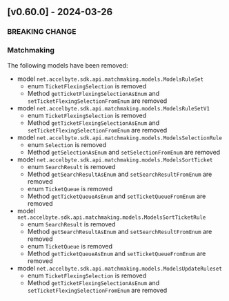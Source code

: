 <a name="v0.60.0"></a>
## [v0.60.0] - 2024-03-26

### BREAKING CHANGE

### Matchmaking
The following models have been removed:
- model `net.accelbyte.sdk.api.matchmaking.models.ModelsRuleSet`
    - enum `TicketFlexingSelection` is removed
    - Method `getTicketFlexingSelectionAsEnum` and `setTicketFlexingSelectionFromEnum` are removed
- model `net.accelbyte.sdk.api.matchmaking.models.ModelsRuleSetV1`
    - enum `TicketFlexingSelection` is removed
    - Method `getTicketFlexingSelectionAsEnum` and `setTicketFlexingSelectionFromEnum` are removed
- model `net.accelbyte.sdk.api.matchmaking.models.ModelsSelectionRule`
    - enum `Selection` is removed
    - Method `getSelectionAsEnum` and `setSelectionFromEnum` are removed
- model `net.accelbyte.sdk.api.matchmaking.models.ModelsSortTicket`
    - enum `SearchResult` is removed
    - Method `getSearchResultAsEnum` and `setSearchResultFromEnum` are removed
    - enum `TicketQueue` is removed
    - Method `getTicketQueueAsEnum` and `setTicketQueueFromEnum` are removed
- model `net.accelbyte.sdk.api.matchmaking.models.ModelsSortTicketRule`
    - enum `SearchResult` is removed
    - Method `getSearchResultAsEnum` and `setSearchResultFromEnum` are removed
    - enum `TicketQueue` is removed
    - Method `getTicketQueueAsEnum` and `setTicketQueueFromEnum` are removed
- model `net.accelbyte.sdk.api.matchmaking.models.ModelsUpdateRuleset`
    - enum `TicketFlexingSelection` is removed
    - Method `getTicketFlexingSelectionAsEnum` and `setTicketFlexingSelectionFromEnum` are removed
